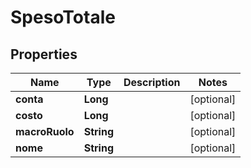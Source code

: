 
# SpesoTotale

## Properties
Name | Type | Description | Notes
------------ | ------------- | ------------- | -------------
**conta** | **Long** |  |  [optional]
**costo** | **Long** |  |  [optional]
**macroRuolo** | **String** |  |  [optional]
**nome** | **String** |  |  [optional]



